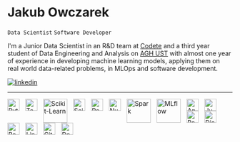 # Jakub Owczarek
`Data Scientist` `Software Developer`
<br>

I'm a Junior Data Scientist in an R&D team at [Codete](https://codete.com/) and a third year student of Data Engineering and Analysis on [AGH UST](https://www.agh.edu.pl/) with almost one year of experience in developing machine learning models, applying them on real world data-related problems, in MLOps and software development. 

<a href="https://www.linkedin.com/in/owczarek-jakub">
         <img alt="linkedin" title="My LinkedIn" src="https://custom-icon-badges.demolab.com/badge/-LinkedIn-blue?style=for-the-badge&logoColor=white&logo=linkedin-svgrepo-com"/>
</a> 
<hr>
<img align="left" alt="Python" width="27px" style="padding-right:10px;" src="https://cdn.jsdelivr.net/gh/devicons/devicon/icons/python/python-original.svg">
<img align="left" alt="Tensorflow" width="27px" style="padding-right:10px;" src="https://cdn.jsdelivr.net/gh/devicons/devicon/icons/tensorflow/tensorflow-original.svg">
<img align="left" alt="Scikit-Learn" width="54px" style="padding-right:10px;" src="https://upload.wikimedia.org/wikipedia/commons/0/05/Scikit_learn_logo_small.svg">
<img align="left" alt="Scipy" width="27px" style="padding-right:10px;" src="https://upload.wikimedia.org/wikipedia/commons/b/b2/SCIPY_2.svg">
<img align="left" alt="Pandas" width="27px" style="padding-right:10px;" src="https://cdn.jsdelivr.net/gh/devicons/devicon/icons/pandas/pandas-original.svg">
<img align="left" alt="NumPy" width="27px" style="padding-right:10px;" src="https://cdn.jsdelivr.net/gh/devicons/devicon/icons/numpy/numpy-original.svg">
<img align="left" alt="Spark" width="54px" style="padding-right:10px;" src="https://spark.apache.org/images/spark-logo-trademark.png">
<img align="left" alt="MLflow" width="54px" style="padding-right:10px;" src="https://spark.apache.org/images/mlflow-logo.png">
<img align="left" alt="Anaconda" width="27px" style="padding-right:10px;" src="https://cdn.jsdelivr.net/gh/devicons/devicon/icons/anaconda/anaconda-original.svg">
<img align="left" alt="Jupyter" width="27px" style="padding-right:10px;" src="https://cdn.jsdelivr.net/gh/devicons/devicon/icons/jupyter/jupyter-original-wordmark.svg">
<img align="left" alt="PowerBI" width="27px" style="padding-right:10px;" src="https://upload.wikimedia.org/wikipedia/commons/c/cf/New_Power_BI_Logo.svg">
<img align="left" alt="Django" width="27px" style="padding-right:10px;" src="https://cdn.jsdelivr.net/gh/devicons/devicon/icons/django/django-plain.svg">
<img align="left" alt="PostGreSQL" width="27px" style="padding-right:10px;" src="https://cdn.jsdelivr.net/gh/devicons/devicon/icons/postgresql/postgresql-original.svg">
<img align="left" alt="Linux" width="27px" style="padding-right:10px;" src="https://cdn.jsdelivr.net/gh/devicons/devicon/icons/linux/linux-original.svg">
<img align="left" alt="Git" width="27px" style="padding-right:10px;" src="https://cdn.jsdelivr.net/gh/devicons/devicon/icons/git/git-original.svg">
<img align="left" alt="Docker" width="27px" style="padding-right:10px;" src="https://cdn.jsdelivr.net/gh/devicons/devicon/icons/docker/docker-plain.svg">

<!--
**owczr/owczr** is a ✨ _special_ ✨ repository because its `README.md` (this file) appears on your GitHub profile.

Here are some ideas to get you started:

- 🔭 I’m currently working on ...
- 🌱 I’m currently learning ...
- 👯 I’m looking to collaborate on ...
- 🤔 I’m looking for help with ...
- 💬 Ask me about ...
- 📫 How to reach me: ...
- 😄 Pronouns: ...
- ⚡ Fun fact: ...
-->
